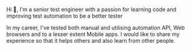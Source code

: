 Hi 👋, I'm a senior test engineer with a passion for learning code and improving test automation to be a better tester

In my career, I've tested both manual and utilising automation API, Web browsers and to a lesser extent Mobile apps. I would like to share my experience so that it helps others and also learn from other people.
